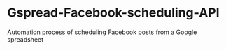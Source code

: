 # Gspread-Facebook-scheduling-API
Automation process of scheduling Facebook posts from a Google spreadsheet
